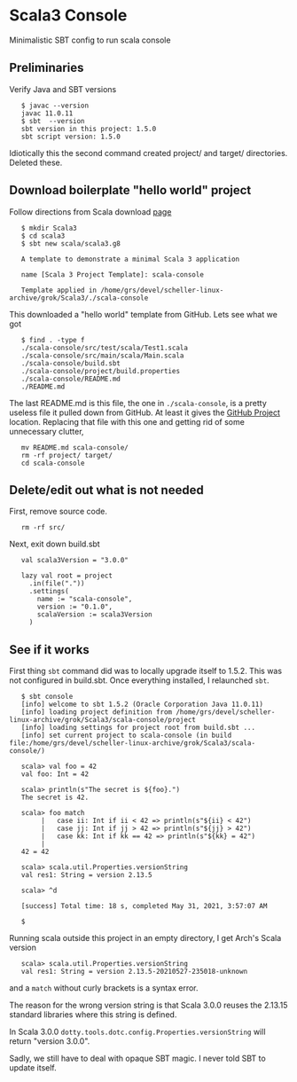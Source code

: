 # Scala3 Console

Minimalistic SBT config to run scala console

## Preliminaries

Verify Java and SBT versions

```
   $ javac --version
   javac 11.0.11
   $ sbt  --version
   sbt version in this project: 1.5.0
   sbt script version: 1.5.0
```

Idiotically this the second command created project/ and target/
directories.  Deleted these.

## Download boilerplate "hello world" project

Follow directions from Scala download
[page](https://docs.scala-lang.org/scala3/getting-started.html)

```
   $ mkdir Scala3
   $ cd scala3
   $ sbt new scala/scala3.g8

   A template to demonstrate a minimal Scala 3 application

   name [Scala 3 Project Template]: scala-console

   Template applied in /home/grs/devel/scheller-linux-archive/grok/Scala3/./scala-console
```

This downloaded a "hello world" template from GitHub.  Lets see what we got

```
   $ find . -type f
   ./scala-console/src/test/scala/Test1.scala
   ./scala-console/src/main/scala/Main.scala
   ./scala-console/build.sbt
   ./scala-console/project/build.properties
   ./scala-console/README.md
   ./README.md
```

The last README.md is this file, the one in `./scala-console`, is
a pretty useless file it pulled down from GitHub.  At least it gives the
[GitHub Project](https://github.com/scala/scala3-example-project/)
location.  Replacing that file with this one and getting rid of some
unnecessary clutter,

```
   mv README.md scala-console/
   rm -rf project/ target/
   cd scala-console
```

## Delete/edit out what is not needed

First, remove source code.

```
   rm -rf src/
```

Next, exit down build.sbt

```
   val scala3Version = "3.0.0"

   lazy val root = project
     .in(file("."))
     .settings(
       name := "scala-console",
       version := "0.1.0",
       scalaVersion := scala3Version
     )
```

## See if it works

First thing `sbt` command did was to locally upgrade itself to 1.5.2.
This was not configured in build.sbt.  Once everything installed, I
relaunched `sbt`.

```
   $ sbt console
   [info] welcome to sbt 1.5.2 (Oracle Corporation Java 11.0.11)
   [info] loading project definition from /home/grs/devel/scheller-linux-archive/grok/Scala3/scala-console/project
   [info] loading settings for project root from build.sbt ...
   [info] set current project to scala-console (in build file:/home/grs/devel/scheller-linux-archive/grok/Scala3/scala-console/)

   scala> val foo = 42
   val foo: Int = 42

   scala> println(s"The secret is ${foo}.")
   The secret is 42.

   scala> foo match
        |   case ii: Int if ii < 42 => println(s"${ii} < 42")
        |   case jj: Int if jj > 42 => println(s"${jj} > 42")
        |   case kk: Int if kk == 42 => println(s"${kk} = 42")
        |
   42 = 42

   scala> scala.util.Properties.versionString
   val res1: String = version 2.13.5

   scala> ^d

   [success] Total time: 18 s, completed May 31, 2021, 3:57:07 AM

   $
```

Running scala outside this project in an empty directory, I get
Arch's Scala version

```
   scala> scala.util.Properties.versionString
   val res1: String = version 2.13.5-20210527-235018-unknown
```

and a `match` without curly brackets is a syntax error.

The reason for the wrong version string is that Scala 3.0.0 reuses
the 2.13.15 standard libraries where this string is defined.

In Scala 3.0.0 `dotty.tools.dotc.config.Properties.versionString`
will return "version 3.0.0".

Sadly, we still have to deal with opaque SBT magic.  I never told SBT
to update itself.

